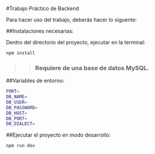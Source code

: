 #Trabajo Práctico de Backend

Para hacer uso del trabajo, deberás hacer lo siguente:

##Instalaciones necesarias:

Dentro del directorio del proyecto, ejecutar en la terminal:

```bash
npm install
```

> > ### Requiere de una base de datos MySQL.

##Variables de entorno:

```bash
PORT=
DB_NAME=
DB_USER=
DB_PASSWORD=
DB_HOST=
DB_PORT=
DB_DIALECT=
```

##Ejecutar el proyecto en modo desarrollo:

```bash
npm run dev
```
